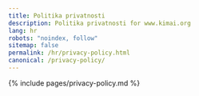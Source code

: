 ```yaml
---
title: Politika privatnosti
description: Politika privatnosti for www.kimai.org
lang: hr
robots: "noindex, follow"
sitemap: false
permalink: /hr/privacy-policy.html
canonical: /privacy-policy/
---
```


{% include pages/privacy-policy.md %}
